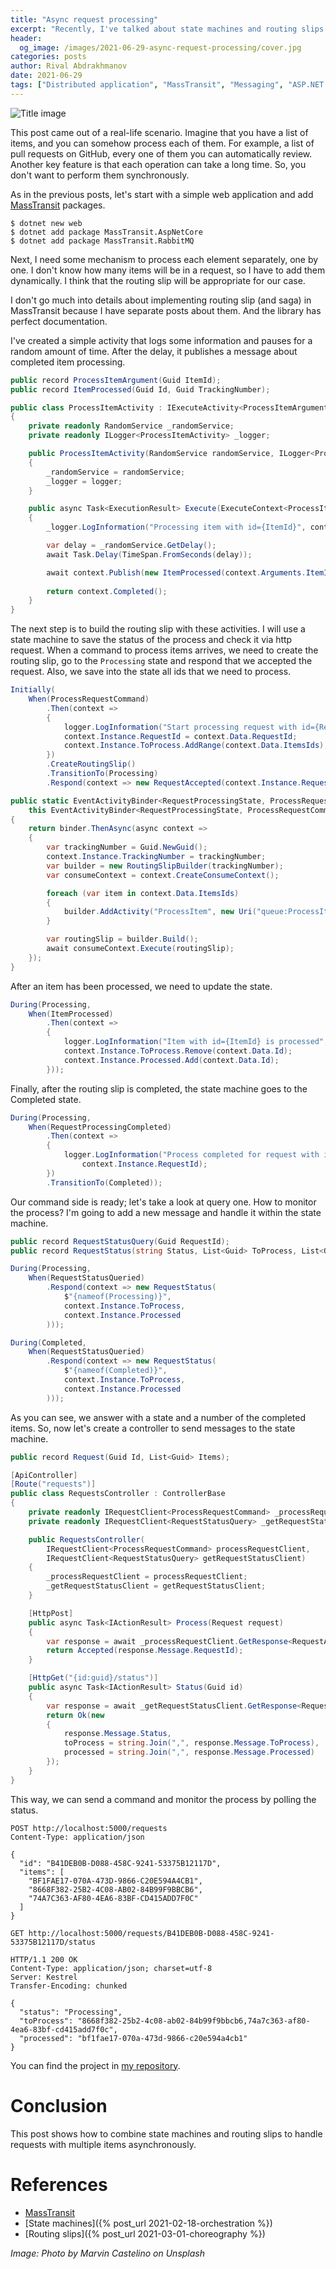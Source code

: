 ```yaml
---
title: "Async request processing"
excerpt: "Recently, I've talked about state machines and routing slips. In this post, I am going to show how to combine these approaches."
header:
  og_image: /images/2021-06-29-async-request-processing/cover.jpg
categories: posts
author: Rival Abdrakhmanov
date: 2021-06-29
tags: ["Distributed application", "MassTransit", "Messaging", "ASP.NET Core", "State Machine", "Routing Slip"]
---
```


![Title image](/images/2021-06-29-async-request-processing/cover.jpg)

This post came out of a real-life scenario. Imagine that you have a list of items, and you can somehow process each of them. For example, a list of pull requests on GitHub, every one of them you can automatically review. Another key feature is that each operation can take a long time. So, you don't want to perform them synchronously.

As in the previous posts, let's start with a simple web application and add [MassTransit](https://masstransit-project.com/) packages.

```
$ dotnet new web
$ dotnet add package MassTransit.AspNetCore
$ dotnet add package MassTransit.RabbitMQ
```

Next, I need some mechanism to process each element separately, one by one. I don't know how many items will be in a request, so I have to add them dynamically. I think that the routing slip will be appropriate for our case.

I don't go much into details about implementing routing slip (and saga) in MassTransit because I have separate posts about them. And the library has perfect documentation.

I've created a simple activity that logs some information and pauses for a random amount of time. After the delay, it publishes a message about completed item processing.

```c#
public record ProcessItemArgument(Guid ItemId);
public record ItemProcessed(Guid Id, Guid TrackingNumber);

public class ProcessItemActivity : IExecuteActivity<ProcessItemArgument>
{
    private readonly RandomService _randomService;
    private readonly ILogger<ProcessItemActivity> _logger;

    public ProcessItemActivity(RandomService randomService, ILogger<ProcessItemActivity> logger)
    {
        _randomService = randomService;
        _logger = logger;
    }

    public async Task<ExecutionResult> Execute(ExecuteContext<ProcessItemArgument> context)
    {
        _logger.LogInformation("Processing item with id={ItemId}", context.Arguments.ItemId);

        var delay = _randomService.GetDelay();
        await Task.Delay(TimeSpan.FromSeconds(delay));

        await context.Publish(new ItemProcessed(context.Arguments.ItemId, context.TrackingNumber));
        
        return context.Completed();
    }
}
```

The next step is to build the routing slip with these activities. I will use a state machine to save the status of the process and check it via http request. When a command to process items arrives, we need to create the routing slip, go to the `Processing` state and respond that we accepted the request. Also, we save into the state all ids that we need to process.

```c#
Initially(
    When(ProcessRequestCommand)
        .Then(context =>
        {
            logger.LogInformation("Start processing request with id={RequestId}", context.Data.RequestId);
            context.Instance.RequestId = context.Data.RequestId;
            context.Instance.ToProcess.AddRange(context.Data.ItemsIds);
        })
        .CreateRoutingSlip()
        .TransitionTo(Processing)
        .Respond(context => new RequestAccepted(context.Instance.RequestId)));
```
```c#
public static EventActivityBinder<RequestProcessingState, ProcessRequestCommand> CreateRoutingSlip(
    this EventActivityBinder<RequestProcessingState, ProcessRequestCommand> binder)
{
    return binder.ThenAsync(async context =>
    {
        var trackingNumber = Guid.NewGuid();
        context.Instance.TrackingNumber = trackingNumber;
        var builder = new RoutingSlipBuilder(trackingNumber);
        var consumeContext = context.CreateConsumeContext();

        foreach (var item in context.Data.ItemsIds)
        {
            builder.AddActivity("ProcessItem", new Uri("queue:ProcessItem_execute"), new ProcessItemArgument(item));
        }

        var routingSlip = builder.Build();
        await consumeContext.Execute(routingSlip);
    });
}
```

After an item has been processed, we need to update the state.

```c#
During(Processing,
    When(ItemProcessed)
        .Then(context =>
        {
            logger.LogInformation("Item with id={ItemId} is processed", context.Data.Id);
            context.Instance.ToProcess.Remove(context.Data.Id);
            context.Instance.Processed.Add(context.Data.Id);
        }));
```

Finally, after the routing slip is completed, the state machine goes to the Completed state.

```c#
During(Processing,
    When(RequestProcessingCompleted)
        .Then(context =>
        {
            logger.LogInformation("Process completed for request with id={RequestId}",
                context.Instance.RequestId);
        })
        .TransitionTo(Completed));
```

Our command side is ready; let's take a look at query one. How to monitor the process? I'm going to add a new message and handle it within the state machine.

```c#
public record RequestStatusQuery(Guid RequestId);
public record RequestStatus(string Status, List<Guid> ToProcess, List<Guid> Processed);

During(Processing,
    When(RequestStatusQueried)
        .Respond(context => new RequestStatus(
            $"{nameof(Processing)}",
            context.Instance.ToProcess,
            context.Instance.Processed
        )));

During(Completed,
    When(RequestStatusQueried)
        .Respond(context => new RequestStatus(
            $"{nameof(Completed)}",
            context.Instance.ToProcess,
            context.Instance.Processed
        )));
```

As you can see, we answer with a state and a number of the completed items. So, now let's create a controller to send messages to the state machine.

```c#
public record Request(Guid Id, List<Guid> Items);

[ApiController]
[Route("requests")]
public class RequestsController : ControllerBase
{
    private readonly IRequestClient<ProcessRequestCommand> _processRequestClient;
    private readonly IRequestClient<RequestStatusQuery> _getRequestStatusClient;

    public RequestsController(
        IRequestClient<ProcessRequestCommand> processRequestClient,
        IRequestClient<RequestStatusQuery> getRequestStatusClient)
    {
        _processRequestClient = processRequestClient;
        _getRequestStatusClient = getRequestStatusClient;
    }

    [HttpPost]
    public async Task<IActionResult> Process(Request request)
    {
        var response = await _processRequestClient.GetResponse<RequestAccepted>(new ProcessRequestCommand(request.Id, request.Items));
        return Accepted(response.Message.RequestId);
    }

    [HttpGet("{id:guid}/status")]
    public async Task<IActionResult> Status(Guid id)
    {
        var response = await _getRequestStatusClient.GetResponse<RequestStatus>(new RequestStatusQuery(id));
        return Ok(new
        {
            response.Message.Status,
            toProcess = string.Join(",", response.Message.ToProcess),
            processed = string.Join(",", response.Message.Processed)
        });
    }
}
```

This way, we can send a command and monitor the process by polling the status.

```http
POST http://localhost:5000/requests
Content-Type: application/json

{
  "id": "B41DEB0B-D088-458C-9241-53375B12117D",
  "items": [
    "BF1FAE17-070A-473D-9866-C20E594A4CB1",
    "8668F382-25B2-4C08-AB02-84B99F9BBCB6",
    "74A7C363-AF80-4EA6-83BF-CD415ADD7F0C"
  ]
}
```
```http
GET http://localhost:5000/requests/B41DEB0B-D088-458C-9241-53375B12117D/status

HTTP/1.1 200 OK
Content-Type: application/json; charset=utf-8
Server: Kestrel
Transfer-Encoding: chunked

{
  "status": "Processing",
  "toProcess": "8668f382-25b2-4c08-ab02-84b99f9bbcb6,74a7c363-af80-4ea6-83bf-cd415add7f0c",
  "processed": "bf1fae17-070a-473d-9866-c20e594a4cb1"
}
```

You can find the project in [my repository](https://github.com/rafaelldi/async-request-processing).

# Conclusion
This post shows how to combine state machines and routing slips to handle requests with multiple items asynchronously.

# References
* [MassTransit](https://masstransit-project.com/)
* [State machines]({% post_url 2021-02-18-orchestration %})
* [Routing slips]({% post_url 2021-03-01-choreography %})

*Image: Photo by Marvin Castelino on Unsplash*